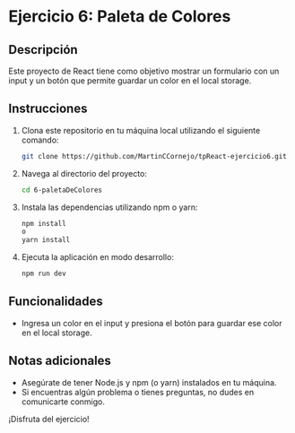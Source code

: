 # Ejercicio 6: Paleta de Colores

## Descripción
Este proyecto de React tiene como objetivo mostrar un formulario con un input y un botón que permite guardar un color en el local storage.


## Instrucciones
1. Clona este repositorio en tu máquina local utilizando el siguiente comando:
   ```bash
   git clone https://github.com/MartinCCornejo/tpReact-ejercicio6.git

2. Navega al directorio del proyecto:
   ```bash
   cd 6-paletaDeColores

3. Instala las dependencias utilizando npm o yarn:
    ```bash
    npm install
    o
    yarn install

4. Ejecuta la aplicación en modo desarrollo:
   ```bash
   npm run dev


## Funcionalidades

* Ingresa un color en el input y presiona el botón para guardar ese color en el local storage.

## Notas adicionales

* Asegúrate de tener Node.js y npm (o yarn) instalados en tu máquina.
* Si encuentras algún problema o tienes preguntas, no dudes en comunicarte conmigo.


¡Disfruta del ejercicio!